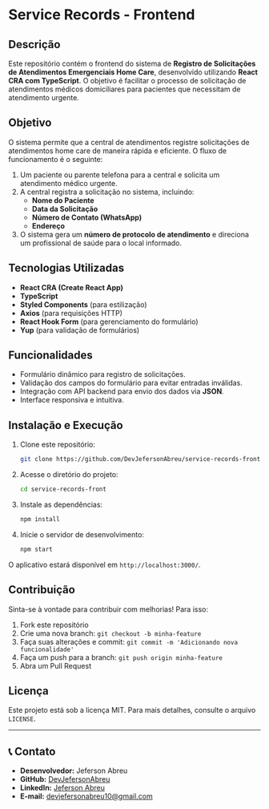 # Service Records - Frontend

## Descrição

Este repositório contém o frontend do sistema de **Registro de Solicitações de Atendimentos Emergenciais Home Care**, desenvolvido utilizando **React CRA com TypeScript**. O objetivo é facilitar o processo de solicitação de atendimentos médicos domiciliares para pacientes que necessitam de atendimento urgente.

## Objetivo

O sistema permite que a central de atendimentos registre solicitações de atendimentos home care de maneira rápida e eficiente. O fluxo de funcionamento é o seguinte:

1. Um paciente ou parente telefona para a central e solicita um atendimento médico urgente.
2. A central registra a solicitação no sistema, incluindo:
   - **Nome do Paciente**
   - **Data da Solicitação**
   - **Número de Contato (WhatsApp)**
   - **Endereço**
3. O sistema gera um **número de protocolo de atendimento** e direciona um profissional de saúde para o local informado.

## Tecnologias Utilizadas

- **React CRA (Create React App)**
- **TypeScript**
- **Styled Components** (para estilização)
- **Axios** (para requisições HTTP)
- **React Hook Form** (para gerenciamento do formulário)
- **Yup** (para validação de formulários)

## Funcionalidades

- Formulário dinâmico para registro de solicitações.
- Validação dos campos do formulário para evitar entradas inválidas.
- Integração com API backend para envio dos dados via **JSON**.
- Interface responsiva e intuitiva.

## Instalação e Execução

1. Clone este repositório:
   ```sh
   git clone https://github.com/DevJefersonAbreu/service-records-front.git
   ```

2. Acesse o diretório do projeto:
   ```sh
   cd service-records-front
   ```

3. Instale as dependências:
   ```sh
   npm install
   ```

4. Inicie o servidor de desenvolvimento:
   ```sh
   npm start
   ```

O aplicativo estará disponível em `http://localhost:3000/`.



## Contribuição

Sinta-se à vontade para contribuir com melhorias! Para isso:
1. Fork este repositório
2. Crie uma nova branch: `git checkout -b minha-feature`
3. Faça suas alterações e commit: `git commit -m 'Adicionando nova funcionalidade'`
4. Faça um push para a branch: `git push origin minha-feature`
5. Abra um Pull Request

## Licença

Este projeto está sob a licença MIT. Para mais detalhes, consulte o arquivo `LICENSE`.

---

## 📞 Contato

- **Desenvolvedor:** Jeferson Abreu  
- **GitHub:** [DevJefersonAbreu](https://github.com/DevJefersonAbreu)  
- **LinkedIn:** [Jeferson Abreu](https://www.linkedin.com/in/jeferson-da-silva-abreu/)  
- **E-mail:** devjefersonabreu10@gmail.com

